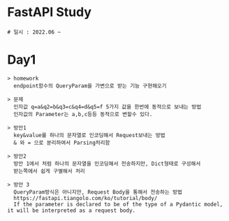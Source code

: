 # FastAPI Study
    # 일시 : 2022.06 ~

# Day1 
    > homework
      endpoint함수의 QueryParam을 가변으로 받는 기능 구현해오기

    > 문제
      인자값 q=a&q2=b&q3=c&q4=d&q5=f 5가지 값을 한번에 동적으로 보내는 방법
      인자값의 Parameter는 a,b,c등등 동적으로 변할수 있다.

    > 방안1
      key&value를 하나의 문자열로 인코딩해서 Request보내는 방법
      & 와 = 으로 분리하여서 Parsing처리함

    > 방안2
      방안 1에서 처럼 하나의 문자열을 인코딩해서 전송하지만, Dict형태로 구성해서 
      받는쪽에서 쉽게 구별해서 처리

    > 방안 3
      QueryParam방식은 아니지만, Request Body을 통해서 전송하는 방법
      https://fastapi.tiangolo.com/ko/tutorial/body/
      If the parameter is declared to be of the type of a Pydantic model, it will be interpreted as a request body.
